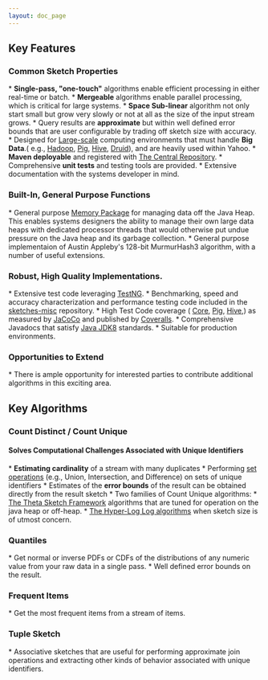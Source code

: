 ```yaml
---
layout: doc_page
---
```


<h2>Key Features</h2>

<h3>Common Sketch Properties</h3>
  * <b>Single-pass, "one-touch"</b> algorithms enable efficient processing in either real-time or batch.
  * <b>Mergeable</b> algorithms enable parallel processing, which is critical for large systems.
  * <b>Space Sub-linear</b> algorithm not only start small but grow very slowly or not at all as the size of the input stream grows.
  * Query results are <b>approximate</b> but within well defined error bounds that are user 
  configurable by trading off sketch size with accuracy.
  * Designed for <a href="{{site.docs_dir}}/LargeScale.html">Large-scale</a> computing environments 
  that must handle <b>Big Data</b>.( e.g., 
<a href="https://hadoop.apache.org/">Hadoop</a>, 
<a href="https://pig.apache.org/">Pig</a>, 
<a href="https://hive.apache.org/">Hive</a>,
<a href="https://druid.io">Druid</a>), 
and are heavily used within Yahoo.
  * <b>Maven deployable</b> and registered with 
<a href="https://search.maven.org/#search|ga|1|DataSketches">The Central Repository</a>.
  * Comprehensive <b>unit tests</b> and testing tools are provided.
  * Extensive documentation with the systems developer in mind.

<h3>Built-In, General Purpose Functions</h3>
  * General purpose <a href="{{site.docs_dir}}/Memory/MemoryPackage.html">Memory Package</a> for managing data off the Java Heap. 
This enables systems designers the ability to manage their own large data heaps with 
dedicated processor threads that would otherwise put undue pressure on the Java heap and 
its garbage collection.
  * General purpose implementaion of Austin Appleby's 128-bit MurmurHash3 algorithm, 
  with a number of useful extensions.

<h3>Robust, High Quality Implementations.</h3>
  * Extensive test code leveraging <a href="https://testng.org">TestNG</a>.
  * Benchmarking, speed and accuracy characterization and performance testing code 
  included in the <a href="https://github.com/DataSketches/sketches-misc">sketches-misc</a>  repository.
  * High Test Code coverage (
<a href="{{site.core_readme}}">Core</a>,
<a href="{{site.pig_readme}}">Pig</a>,
<a href="{{site.hive_readme}}">Hive</a>,) as measured by 
<a href="https://eclemma.org/JaCoCo">JaCoCo</a> and published by 
<a href="https://coveralls.io">Coveralls</a>.
* Comprehensive Javadocs that satisfy 
<a href="https://www.oracle.com/technetwork/java/index.html">Java JDK8</a> standards.
* Suitable for production environments.

<h3>Opportunities to Extend</h3>
* There is ample opportunity for interested parties to contribute additional algorithms in this exciting area.



<h2>Key Algorithms</h2>

<h3>Count Distinct / Count Unique</h3>

<h4>Solves Computational Challenges Associated with Unique Identifiers</h4>
  * <b>Estimating cardinality</b> of a stream with many duplicates
  * Performing <a href="{{site.docs_dir}}/Theta/ThetaSketchSetOps.html">set operations</a> (e.g., Union, Intersection, 
  and Difference) on sets of unique identifiers
  * Estimates of the <b>error bounds</b> of the result can be obtained directly from the result sketch
  * Two families of Count Unique algorithms:
    * <a href="{{site.docs_dir}}/Theta/ThetaSketchFramework.html">The Theta Sketch Framework</a> algorithms that are tuned 
    for operation on the java heap or off-heap.
    * <a href="{{site.docs_dir}}/HLL/HLL.html">The Hyper-Log Log algorithms<a/> when sketch size is of utmost concern.
  
<h3>Quantiles</h3>
  * Get normal or inverse PDFs or CDFs of the distributions of any numeric value from your raw data in a 
  single pass.
  * Well defined error bounds on the result.
  
<h3>Frequent Items</h3>
  * Get the most frequent items from a stream of items.
  
<h3>Tuple Sketch</h3>
  * Associative sketches that are useful for performing approximate join operations and 
  extracting other kinds of behavior associated with unique identifiers.

